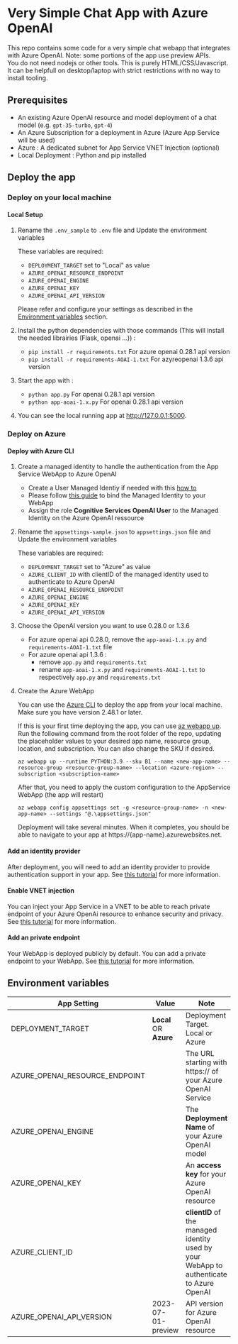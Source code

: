 # Very Simple Chat App with Azure OpenAI

This repo contains some code for a very simple chat webapp that integrates with Azure OpenAI. Note: some portions of the app use preview APIs.  
You do not need nodejs or other tools. This is purely HTML/CSS/Javascript. It can be helpfull on desktop/laptop with strict restrictions with no way to install tooling.

## Prerequisites
- An existing Azure OpenAI resource and model deployment of a chat model (e.g. `gpt-35-turbo`, `gpt-4`)
- An Azure Subscription for a deployment in Azure (Azure App Service will be used)
- Azure : A dedicated subnet for App Service VNET Injection (optional)
- Local Deployment : Python and pip installed

## Deploy the app

### Deploy on your local machine

#### Local Setup
1. Rename the `.env_sample` to `.env` file and Update the environment variables
    
    These variables are required:
    - `DEPLOYMENT_TARGET` set to "Local" as value
    - `AZURE_OPENAI_RESOURCE_ENDPOINT`
    - `AZURE_OPENAI_ENGINE`
    - `AZURE_OPENAI_KEY`
    - `AZURE_OPENAI_API_VERSION`

    Please refer and configure your settings as described in the [Environment variables](#environment-variables) section.

2. Install the python dependencies with those commands (This will install the needed librairies (Flask, openai ...)) :
    - `pip install -r requirements.txt` For azure openai 0.28.1 api version 
    - `pip install -r requirements-AOAI-1.txt` For azyreopenai 1.3.6 api version 

3. Start the app with :
    - `python app.py` For openai 0.28.1 api version
    - `python app-aoai-1.x.py` For openai 0.28.1 api version

4. You can see the local running app at http://127.0.0.1:5000.

### Deploy on Azure

#### Deploy with Azure CLI

1. Create a managed identity to handle the authentication from the App Service WebApp to Azure OpenAI
    - Create a User Managed Identiy if needed with this [how to](https://learn.microsoft.com/en-us/entra/identity/managed-identities-azure-resources/how-manage-user-assigned-managed-identities?pivots=identity-mi-methods-azp)
    - Please follow [this guide](https://learn.microsoft.com/en-us/azure/app-service/overview-managed-identity?tabs=portal%2Chttp#add-a-user-assigned-identity) to bind the Managed Identity to your WebApp 
    - Assign the role **Cognitive Services OpenAI User** to the Managed Identity on the Azure OpenAI ressource 

2. Rename the `appsettings-sample.json` to `appsettings.json` file and Update the environment variables
    
    These variables are required:
    - `DEPLOYMENT_TARGET` set to "Azure" as value
    - `AZURE_CLIENT_ID` with clientID of the managed identity used to authenticate to Azure OpenAI
    - `AZURE_OPENAI_RESOURCE_ENDPOINT`
    - `AZURE_OPENAI_ENGINE`
    - `AZURE_OPENAI_KEY`
    - `AZURE_OPENAI_API_VERSION`

3. Choose the OpenAI version you want to use 0.28.0 or 1.3.6
    - For azure openai api 0.28.0, remove the `app-aoai-1.x.py` and `requirements-AOAI-1.txt` file
    - For azure openai api 1.3.6 : 
        - remove `app.py` and `requirements.txt`
        - rename `app-aoai-1.x.py` and `requirements-AOAI-1.txt` to respectively `app.py` and `requirements.txt`

4. Create the Azure WebApp

    You can use the [Azure CLI](https://learn.microsoft.com/en-us/cli/azure/install-azure-cli) to deploy the app from your local machine. Make sure you have version 2.48.1 or later.

    If this is your first time deploying the app, you can use [az webapp up](https://learn.microsoft.com/en-us/cli/azure/webapp?view=azure-cli-latest#az-webapp-up). Run the following command from the root folder of the repo, updating the placeholder values to your desired app name, resource group, location, and subscription. You can also change the SKU if desired.

    `az webapp up --runtime PYTHON:3.9 --sku B1 --name <new-app-name> --resource-group <resource-group-name> --location <azure-region> --subscription <subscription-name>`

    After that, you need to apply the custom configuration to the AppService WebApp (the app will restart)

    `az webapp config appsettings set -g <resource-group-name> -n <new-app-name> --settings "@.\appsettings.json"`

    Deployment will take several minutes. When it completes, you should be able to navigate to your app at https://{app-name}.azurewebsites.net.

#### Add an identity provider

After deployment, you will need to add an identity provider to provide authentication support in your app. See [this tutorial](https://learn.microsoft.com/en-us/azure/app-service/scenario-secure-app-authentication-app-service) for more information.

#### Enable VNET injection

You can inject your App Service in a VNET to be able to reach private endpoint of your Azure OpenAi resource to enhance security and privacy.
See [this tutorial](https://learn.microsoft.com/en-us/azure/app-service/configure-vnet-integration-enable) for more information.

#### Add an private endpoint

Your WebApp is deployed publicly by default. You can add a private endpoint to your WebApp. See [this tutorial](https://learn.microsoft.com/en-us/azure/app-service/overview-private-endpoint) for more information.

## Environment variables

| App Setting | Value | Note |
| --- | --- | ------------- |
|DEPLOYMENT_TARGET|**Local** OR **Azure**|Deployment Target. Local or Azure|
|AZURE_OPENAI_RESOURCE_ENDPOINT||The URL starting with https:// of your Azure OpenAI Service| 
|AZURE_OPENAI_ENGINE||The **Deployment Name** of your Azure OpenAI model|
|AZURE_OPENAI_KEY||An **access key** for your Azure OpenAI resource|
|AZURE_CLIENT_ID||**clientID** of the managed identity used by your WebApp to authenticate to Azure OpenAI|
|AZURE_OPENAI_API_VERSION|2023-07-01-preview|API version for Azure OpenAI resource|
